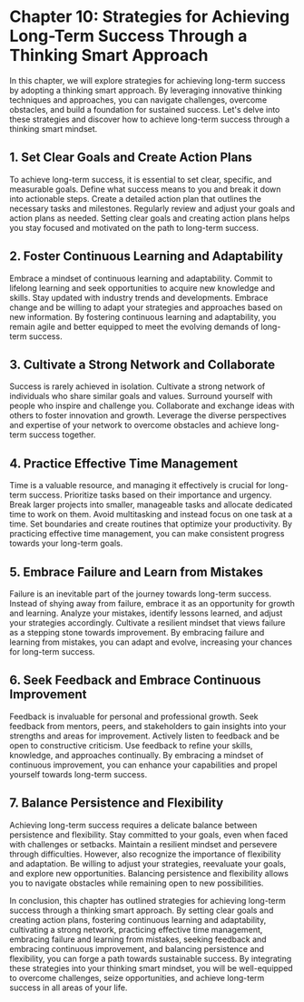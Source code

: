 Chapter 10: Strategies for Achieving Long-Term Success Through a Thinking Smart Approach
========================================================================================

In this chapter, we will explore strategies for achieving long-term success by adopting a thinking smart approach. By leveraging innovative thinking techniques and approaches, you can navigate challenges, overcome obstacles, and build a foundation for sustained success. Let's delve into these strategies and discover how to achieve long-term success through a thinking smart mindset.

**1. Set Clear Goals and Create Action Plans**
----------------------------------------------

To achieve long-term success, it is essential to set clear, specific, and measurable goals. Define what success means to you and break it down into actionable steps. Create a detailed action plan that outlines the necessary tasks and milestones. Regularly review and adjust your goals and action plans as needed. Setting clear goals and creating action plans helps you stay focused and motivated on the path to long-term success.

**2. Foster Continuous Learning and Adaptability**
--------------------------------------------------

Embrace a mindset of continuous learning and adaptability. Commit to lifelong learning and seek opportunities to acquire new knowledge and skills. Stay updated with industry trends and developments. Embrace change and be willing to adapt your strategies and approaches based on new information. By fostering continuous learning and adaptability, you remain agile and better equipped to meet the evolving demands of long-term success.

**3. Cultivate a Strong Network and Collaborate**
-------------------------------------------------

Success is rarely achieved in isolation. Cultivate a strong network of individuals who share similar goals and values. Surround yourself with people who inspire and challenge you. Collaborate and exchange ideas with others to foster innovation and growth. Leverage the diverse perspectives and expertise of your network to overcome obstacles and achieve long-term success together.

**4. Practice Effective Time Management**
-----------------------------------------

Time is a valuable resource, and managing it effectively is crucial for long-term success. Prioritize tasks based on their importance and urgency. Break larger projects into smaller, manageable tasks and allocate dedicated time to work on them. Avoid multitasking and instead focus on one task at a time. Set boundaries and create routines that optimize your productivity. By practicing effective time management, you can make consistent progress towards your long-term goals.

**5. Embrace Failure and Learn from Mistakes**
----------------------------------------------

Failure is an inevitable part of the journey towards long-term success. Instead of shying away from failure, embrace it as an opportunity for growth and learning. Analyze your mistakes, identify lessons learned, and adjust your strategies accordingly. Cultivate a resilient mindset that views failure as a stepping stone towards improvement. By embracing failure and learning from mistakes, you can adapt and evolve, increasing your chances for long-term success.

**6. Seek Feedback and Embrace Continuous Improvement**
-------------------------------------------------------

Feedback is invaluable for personal and professional growth. Seek feedback from mentors, peers, and stakeholders to gain insights into your strengths and areas for improvement. Actively listen to feedback and be open to constructive criticism. Use feedback to refine your skills, knowledge, and approaches continually. By embracing a mindset of continuous improvement, you can enhance your capabilities and propel yourself towards long-term success.

**7. Balance Persistence and Flexibility**
------------------------------------------

Achieving long-term success requires a delicate balance between persistence and flexibility. Stay committed to your goals, even when faced with challenges or setbacks. Maintain a resilient mindset and persevere through difficulties. However, also recognize the importance of flexibility and adaptation. Be willing to adjust your strategies, reevaluate your goals, and explore new opportunities. Balancing persistence and flexibility allows you to navigate obstacles while remaining open to new possibilities.

In conclusion, this chapter has outlined strategies for achieving long-term success through a thinking smart approach. By setting clear goals and creating action plans, fostering continuous learning and adaptability, cultivating a strong network, practicing effective time management, embracing failure and learning from mistakes, seeking feedback and embracing continuous improvement, and balancing persistence and flexibility, you can forge a path towards sustainable success. By integrating these strategies into your thinking smart mindset, you will be well-equipped to overcome challenges, seize opportunities, and achieve long-term success in all areas of your life.
